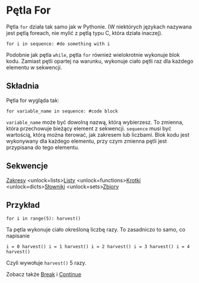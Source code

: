 # Pętla For
Pętla `for` działa tak samo jak w Pythonie. (W niektórych językach nazywana jest pętlą foreach, nie mylić z pętlą typu C, która działa inaczej).

`for i in sequence:
	#do something with i`

Podobnie jak pętla `while`, pętla `for` również wielokrotnie wykonuje blok kodu. Zamiast pętli opartej na warunku, wykonuje ciało pętli raz dla każdego elementu w sekwencji.

## Składnia
Pętla for wygląda tak:

`for variable_name in sequence:
	#code block`

`variable_name` może być dowolną nazwą, którą wybierzesz. To zmienna, która przechowuje bieżący element z sekwencji. `sequence` musi być wartością, którą można iterować, jak zakresem lub liczbami. Blok kodu jest wykonywany dla każdego elementu, przy czym zmienna pętli jest przypisana do tego elementu.

## Sekwencje
[Zakresy](functions/range)      <unlock=lists>[Listy](docs/scripting/lists.md)      </unlock><unlock=functions>[Krotki](docs/scripting/tuples.md)      </unlock><unlock=dicts>[Słowniki](docs/scripting/dicts.md)      </unlock><unlock=sets>[Zbiory](docs/scripting/sets.md)</unlock>

## Przykład
`for i in range(5):
    harvest()`

Ta pętla wykonuje ciało określoną liczbę razy. To zasadniczo to samo, co napisanie

`i = 0
harvest()
i = 1
harvest()
i = 2
harvest()
i = 3
harvest()
i = 4
harvest()`

Czyli wywołuje `harvest()` 5 razy.

Zobacz także [Break](docs/scripting/break.md) i [Continue](docs/scripting/continue.md)